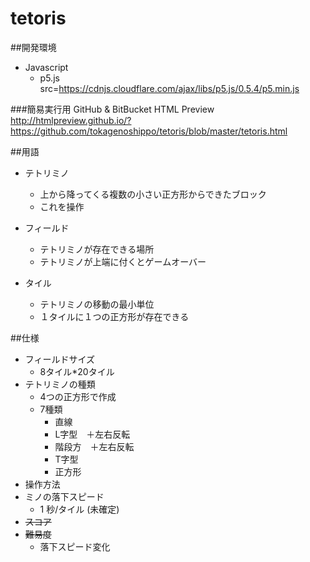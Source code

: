 # tetoris
##開発環境
* Javascript
  * p5.js  
    src=https://cdnjs.cloudflare.com/ajax/libs/p5.js/0.5.4/p5.min.js  
 
###簡易実行用
GitHub & BitBucket HTML Preview  
http://htmlpreview.github.io/?https://github.com/tokagenoshippo/tetoris/blob/master/tetoris.html

##用語
* テトリミノ
  * 上から降ってくる複数の小さい正方形からできたブロック
  * これを操作

* フィールド
  * テトリミノが存在できる場所
  * テトリミノが上端に付くとゲームオーバー

* タイル
  * テトリミノの移動の最小単位 
  * １タイルに１つの正方形が存在できる

##仕様
* フィールドサイズ
  * 8タイル*20タイル
* テトリミノの種類  
	* 4つの正方形で作成
	* 7種類
		* 直線
		* L字型　＋左右反転
		* 階段方　＋左右反転
		* T字型
		* 正方形
* 操作方法
* ミノの落下スピード
	* 1 秒/タイル (未確定)
* ~~スコア~~
* ~~難易度~~
	* 落下スピード変化
		
